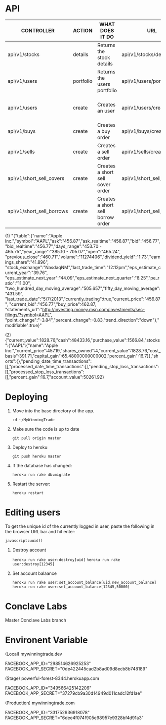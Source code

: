 API
===
|    CONTROLLER            |      ACTION       |   WHAT DOES IT DO                                         |          URL                                  |                       PARAMS TO GIVE                                                                            |  JSON/Text Responses                                |
| ------------------------ | ----------------- | --------------------------------------------------------- | --------------------------------------------- | --------------------------------------------------------------------------------------------------------------- | --------------------------------------------------- |
|  api/v1/stocks           |  details          |  Returns the stock details                                |  api/v1/stocks/details                        |   symbol, ios_token                                                                                             |      Returns stock details See (1)                  |
|  api/v1/users            |  portfolio        |  Returns the users portfolio                              |  api/v1/users/portfolio                       |   user_id, ios_token                                                                                            |      Returns user's portfolio See (2)               |
|  api/v1/users            |  create           |  Creates an user                                          |  api/v1/users/create                          |   name, email, password, password_confirmation                                                                  |      Returns user's id and ios token                |
|  api/v1/buys            |  create            |  Creates a buy order                                      |  api/v1/buys/create                           |   user_id, stock_id, volume, ios_token                                                                             |      Returns the buy order                          |
|  api/v1/sells            |  create            |  Creates a sell order                                    |  api/v1/sells/create                          |   user_id, stock_id, volume, ios_token                                                                            |      Returns the sell order                          |
|  api/v1/short_sell_covers|  create            |  Creates a short sell cover order                        |  api/v1/short_sell_covers                          |   user_id, stock_id, volume, ios_token                                                                            |      Returns the sell order                          |
| api/v1/short_sell_borrows|  create            |  Creates a short sell borrow order                       |  api/v1/short_sell_borrows                        |   user_id, stock_id, volume, ios_token                                                                            |      Returns the sell order                          |



(1) "{"table":{"name":"Apple Inc.","symbol":"AAPL","ask":"456.87","ask_realtime":"456.87","bid":"456.77",
"bid_realtime":"456.77","days_range":"453.70 - 465.75","year_range":"385.10 - 705.07","open":"465.24",
"previous_close":"460.71","volume":"11274406","dividend_yield":"1.73","earnings_share":"41.896",
"stock_exchange":"NasdaqNM","last_trade_time":"12:12pm","eps_estimate_current_year":"39.76",
"eps_estimate_next_year":"44.09","eps_estimate_next_quarter":"8.25","pe_ratio":"11.00",
"two_hundred_day_moving_average":"505.657","fifty_day_moving_average":"431.59",
"last_trade_date":"5/7/2013","currently_trading":true,"current_price":"456.87",
"current_bid":"456.77","buy_price":462.87,
"statements_url":"http://investing.money.msn.com/investments/sec-filings/?symbol=AAPL",
"point_change":"-3.84","percent_change":-0.83,"trend_direction":"down"},"modifiable":true}"


(2) {"current_value":1828.76,"cash":48433.16,"purchase_value":1566.84,"stocks":{"AAPL":{"name":"Apple Inc.","current_price":457.19,"shares_owned":4,"current_value":1828.76,"cost_basis":391.71,"capital_gain":65.48000000000002,"percent_gain":16.7}},"shorts":{},"pending_date_time_transactions":[],"processed_date_time_transactions":[],"pending_stop_loss_transactions":[],"processed_stop_loss_transactions":[],"percent_gain":16.7,"account_value":50261.92}



Deploying
===

1. Move into the base directory of the app.

    `cd ~/MyWinningTrade`

2. Make sure the code is up to date

    `git pull origin master`

3. Deploy to heroku

    `git push heroku master`

4. If the database has changed:

    `heroku run rake db:migrate`

5. Restart the server:

    `heroku restart`


Editing users
===

To get the unique id of the currently logged in user, paste the following in the browser URL bar and hit enter:

    javascript:uuid()

1. Destroy account

    `heroku run rake user:destroy[uid]`
    `heroku run rake user:destroy[12345]`

2. Set account balaance

    `heroku run rake user:set_account_balance[uid,new_account_balance]`
    `heroku run rake user:set_account_balance[12345,50000]`

Conclave Labs
===

Master Conclave Labs branch


Environent Variable
===

(Local) mywinningtrade.dev

FACEBOOK_APP_ID="298514626925253"
FACEBOOK_APP_SECRET="0de422445cad2b8ad09d8ecb8b748189"

(Stage) powerful-forest-8344.herokuapp.com     

FACEBOOK_APP_ID="349566425142206"
FACEBOOK_APP_SECRET="37279cb9a30d14949d011cadc12fd1ae"

(Production) mywinningtrade.com

FACEBOOK_APP_ID="331752936918078"
FACEBOOK_APP_SECRET="6dee4f074f905e98957e9328bf4d91a3"

